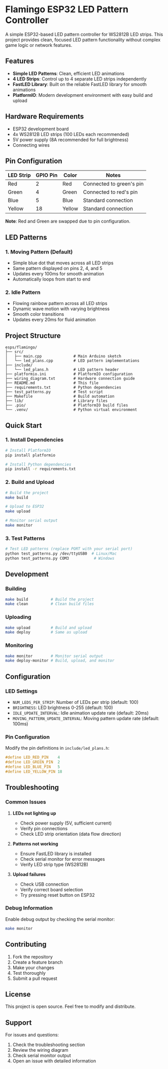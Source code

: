 # Flamingo ESP32 LED Pattern Controller

A simple ESP32-based LED pattern controller for WS2812B LED strips. This project provides clean, focused LED pattern functionality without complex game logic or network features.

## Features

- **Simple LED Patterns**: Clean, efficient LED animations
- **4 LED Strips**: Control up to 4 separate LED strips independently
- **FastLED Library**: Built on the reliable FastLED library for smooth animations
- **PlatformIO**: Modern development environment with easy build and upload

## Hardware Requirements

- ESP32 development board
- 4x WS2812B LED strips (100 LEDs each recommended)
- 5V power supply (8A recommended for full brightness)
- Connecting wires

## Pin Configuration

| LED Strip | GPIO Pin | Color | Notes |
|-----------|----------|-------|-------|
| Red       | 2        | Red   | Connected to green's pin |
| Green     | 4        | Green | Connected to red's pin |
| Blue      | 5        | Blue  | Standard connection |
| Yellow    | 18       | Yellow| Standard connection |

**Note**: Red and Green are swapped due to pin configuration.

## LED Patterns

### 1. Moving Pattern (Default)
- Simple blue dot that moves across all LED strips
- Same pattern displayed on pins 2, 4, and 5
- Updates every 100ms for smooth animation
- Automatically loops from start to end

### 2. Idle Pattern
- Flowing rainbow pattern across all LED strips
- Dynamic wave motion with varying brightness
- Smooth color transitions
- Updates every 20ms for fluid animation

## Project Structure

```
esps/flamingo/
├── src/
│   ├── main.cpp              # Main Arduino sketch
│   └── led_plans.cpp         # LED pattern implementations
├── include/
│   └── led_plans.h           # LED pattern header
├── platformio.ini            # PlatformIO configuration
├── wiring_diagram.txt        # Hardware connection guide
├── README.md                 # This file
├── requirements.txt          # Python dependencies
├── test_patterns.py          # Test script
├── Makefile                  # Build automation
├── lib/                      # Library files
├── .pio/                     # PlatformIO build files
└── .venv/                    # Python virtual environment
```

## Quick Start

### 1. Install Dependencies
```bash
# Install PlatformIO
pip install platformio

# Install Python dependencies
pip install -r requirements.txt
```

### 2. Build and Upload
```bash
# Build the project
make build

# Upload to ESP32
make upload

# Monitor serial output
make monitor
```

### 3. Test Patterns
```bash
# Test LED patterns (replace PORT with your serial port)
python test_patterns.py /dev/ttyUSB0  # Linux/Mac
python test_patterns.py COM3           # Windows
```

## Development

### Building
```bash
make build          # Build the project
make clean          # Clean build files
```

### Uploading
```bash
make upload         # Build and upload
make deploy         # Same as upload
```

### Monitoring
```bash
make monitor        # Monitor serial output
make deploy-monitor # Build, upload, and monitor
```

## Configuration

### LED Settings
- `NUM_LEDS_PER_STRIP`: Number of LEDs per strip (default: 100)
- `BRIGHTNESS`: LED brightness 0-255 (default: 100)
- `IDLE_UPDATE_INTERVAL`: Idle animation update rate (default: 20ms)
- `MOVING_PATTERN_UPDATE_INTERVAL`: Moving pattern update rate (default: 100ms)

### Pin Configuration
Modify the pin definitions in `include/led_plans.h`:
```cpp
#define LED_RED_PIN    4
#define LED_GREEN_PIN  2
#define LED_BLUE_PIN   5
#define LED_YELLOW_PIN 18
```

## Troubleshooting

### Common Issues

1. **LEDs not lighting up**
   - Check power supply (5V, sufficient current)
   - Verify pin connections
   - Check LED strip orientation (data flow direction)

2. **Patterns not working**
   - Ensure FastLED library is installed
   - Check serial monitor for error messages
   - Verify LED strip type (WS2812B)

3. **Upload failures**
   - Check USB connection
   - Verify correct board selection
   - Try pressing reset button on ESP32

### Debug Information
Enable debug output by checking the serial monitor:
```bash
make monitor
```

## Contributing

1. Fork the repository
2. Create a feature branch
3. Make your changes
4. Test thoroughly
5. Submit a pull request

## License

This project is open source. Feel free to modify and distribute.

## Support

For issues and questions:
1. Check the troubleshooting section
2. Review the wiring diagram
3. Check serial monitor output
4. Open an issue with detailed information 